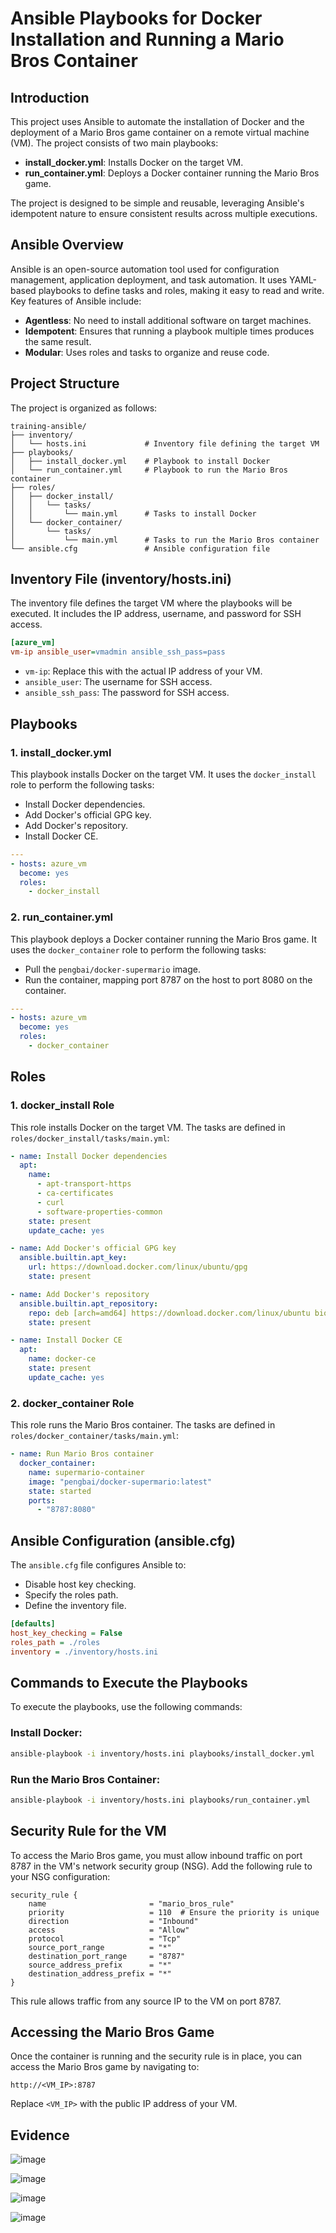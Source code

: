 # Ansible Playbooks for Docker Installation and Running a Mario Bros Container

## Introduction
This project uses Ansible to automate the installation of Docker and the deployment of a Mario Bros game container on a remote virtual machine (VM). The project consists of two main playbooks:

- **install_docker.yml**: Installs Docker on the target VM.
- **run_container.yml**: Deploys a Docker container running the Mario Bros game.

The project is designed to be simple and reusable, leveraging Ansible's idempotent nature to ensure consistent results across multiple executions.

## Ansible Overview
Ansible is an open-source automation tool used for configuration management, application deployment, and task automation. It uses YAML-based playbooks to define tasks and roles, making it easy to read and write. Key features of Ansible include:

- **Agentless**: No need to install additional software on target machines.
- **Idempotent**: Ensures that running a playbook multiple times produces the same result.
- **Modular**: Uses roles and tasks to organize and reuse code.

## Project Structure
The project is organized as follows:

```plaintext
training-ansible/
├── inventory/
│   └── hosts.ini             # Inventory file defining the target VM
├── playbooks/
│   ├── install_docker.yml    # Playbook to install Docker
│   └── run_container.yml     # Playbook to run the Mario Bros container
├── roles/
│   ├── docker_install/
│   │   └── tasks/
│   │       └── main.yml      # Tasks to install Docker
│   └── docker_container/
│       └── tasks/
│           └── main.yml      # Tasks to run the Mario Bros container
└── ansible.cfg               # Ansible configuration file
```

## Inventory File (inventory/hosts.ini)
The inventory file defines the target VM where the playbooks will be executed. It includes the IP address, username, and password for SSH access.

```ini
[azure_vm]
vm-ip ansible_user=vmadmin ansible_ssh_pass=pass
```

- `vm-ip`: Replace this with the actual IP address of your VM.
- `ansible_user`: The username for SSH access.
- `ansible_ssh_pass`: The password for SSH access.

## Playbooks
### 1. install_docker.yml
This playbook installs Docker on the target VM. It uses the `docker_install` role to perform the following tasks:

- Install Docker dependencies.
- Add Docker's official GPG key.
- Add Docker's repository.
- Install Docker CE.

```yaml
---
- hosts: azure_vm
  become: yes
  roles:
    - docker_install
```

### 2. run_container.yml
This playbook deploys a Docker container running the Mario Bros game. It uses the `docker_container` role to perform the following tasks:

- Pull the `pengbai/docker-supermario` image.
- Run the container, mapping port 8787 on the host to port 8080 on the container.

```yaml
---
- hosts: azure_vm
  become: yes
  roles:
    - docker_container
```

## Roles
### 1. docker_install Role
This role installs Docker on the target VM. The tasks are defined in `roles/docker_install/tasks/main.yml`:

```yaml
- name: Install Docker dependencies
  apt:
    name:
      - apt-transport-https
      - ca-certificates
      - curl
      - software-properties-common
    state: present
    update_cache: yes

- name: Add Docker's official GPG key
  ansible.builtin.apt_key:
    url: https://download.docker.com/linux/ubuntu/gpg
    state: present

- name: Add Docker's repository
  ansible.builtin.apt_repository:
    repo: deb [arch=amd64] https://download.docker.com/linux/ubuntu bionic stable
    state: present

- name: Install Docker CE
  apt:
    name: docker-ce
    state: present
    update_cache: yes
```

### 2. docker_container Role
This role runs the Mario Bros container. The tasks are defined in `roles/docker_container/tasks/main.yml`:

```yaml
- name: Run Mario Bros container
  docker_container:
    name: supermario-container
    image: "pengbai/docker-supermario:latest"
    state: started
    ports:
      - "8787:8080"
```

## Ansible Configuration (ansible.cfg)
The `ansible.cfg` file configures Ansible to:

- Disable host key checking.
- Specify the roles path.
- Define the inventory file.

```ini
[defaults]
host_key_checking = False
roles_path = ./roles
inventory = ./inventory/hosts.ini
```

## Commands to Execute the Playbooks
To execute the playbooks, use the following commands:

### Install Docker:
```bash
ansible-playbook -i inventory/hosts.ini playbooks/install_docker.yml
```

### Run the Mario Bros Container:
```bash
ansible-playbook -i inventory/hosts.ini playbooks/run_container.yml
```

## Security Rule for the VM
To access the Mario Bros game, you must allow inbound traffic on port 8787 in the VM's network security group (NSG). Add the following rule to your NSG configuration:

```hcl
security_rule {
    name                       = "mario_bros_rule"
    priority                   = 110  # Ensure the priority is unique
    direction                  = "Inbound"
    access                     = "Allow"
    protocol                   = "Tcp"
    source_port_range          = "*"
    destination_port_range     = "8787"
    source_address_prefix      = "*"
    destination_address_prefix = "*"
}
```

This rule allows traffic from any source IP to the VM on port 8787.

## Accessing the Mario Bros Game
Once the container is running and the security rule is in place, you can access the Mario Bros game by navigating to:

```
http://<VM_IP>:8787
```

Replace `<VM_IP>` with the public IP address of your VM.

## Evidence

![image](https://github.com/user-attachments/assets/6b6fc25a-6da7-46f0-aa09-8ba002d71a56)

![image](https://github.com/user-attachments/assets/eaeca8dc-cb2f-48ec-8708-ae8bbe31c39b)

![image](https://github.com/user-attachments/assets/2c98e6ae-9ac7-417c-b55b-4c74039375ea)

![image](https://github.com/user-attachments/assets/920c80d9-50f5-40d7-ba85-6de6c5e772c3)

